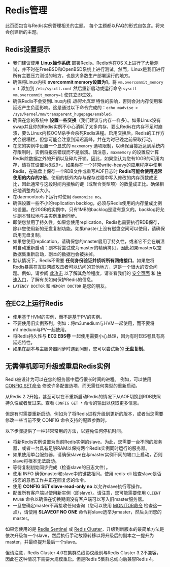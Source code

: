 Redis管理
===

此页面包含与Redis实例管理相关的主题。
每个主题都以FAQ的形式自包含。将来会创建新的主题。

Redis设置提示
-----------------

+ 我们建议使用 **Linux操作系统** 部署Redis。Redis也在OS X上进行了大量测试，并不时在FreeBSD和OpenBSD系统上进行测试。然而，Linux是我们进行所有主要压力测试的地方，也是大多数生产部署运行的地方。
+ 确保将Linux内核 **overcommit memory设置为1**。将 `vm.overcommit_memory = 1` 添加到 `/etc/sysctl.conf` 然后重新启动或运行命令 `sysctl vm.overcommit_memory=1` 使其立即生效。
+ 确保Redis不会受到Linux内核 *透明大页面* 特性的影响，否则会对内存使用和延迟产生负面影响。这是通过以下命令完成的：`echo madvise > /sys/kernel/mm/transparent_hugepage/enabled`。
+ 确保在您的系统中 **设置一些交换**（我们建议与内存一样多）。如果Linux没有swap并且你的Redis实例不小心消耗了太多内存，要么Redis在内存不足时崩溃，要么Linux内核OOM杀手会杀死Redis进程。启用交换后，Redis的工作方式会很糟糕，但您可能会注意到延迟高峰，并在为时已晚之前采取行动。
+ 在您的实例中设置一个显式的 `maxmemory` 选项限制，以确保当接近达到系统内存限制时，实例将报告错误而不是崩溃。请注意，`maxmemory` 的设置应计算Redis除数据之外的开销以及碎片开销。因此，如果您认为您有10GB的可用内存，请将其设置为8或9+。如果你在一个非常write-heavy的应用程序中使用Redis，在磁盘上保存一个RDB文件或重写AOF日志时 **Redis可能会使用通常使用的内存的2倍**。使用的额外内存与保存过程中写入修改的内存页数成正比，因此通常与这段时间内接触的键（或聚合类型项）的数量成正比。确保相应地调整内存大小。
+ 在daemontools下运行时使用 `daemonize no`。
+ 确保设置一些不小的replication backlog，必须与Redis使用的内存量成比例地设置。在20GB的实例中，只有1MB的backlog是没有意义的。backlog将允许副本轻松地与主实例重新同步。
+ 即使您禁用了持久性，如果您使用replication，Redis也需要执行RDB保存，除非您使用新的无盘复制功能。如果master上没有磁盘空间可以使用，请确保启用无盘复制。
+ 如果您使用replication，请确保您的master启用了持久性，或者它不会在崩溃时自动重新启动：副本将尝试成为master的精确拷贝，因此如果master以空数据集重新启动，副本的数据也会被抹掉。
+ 默认情况下，Redis不需要 **任何身份验证并侦听所有网络接口**。如果您将Redis暴露在互联网或攻击者可以访问的其他地方，这是一个很大的安全问题。例如，请参阅 [此攻击](http://antirez.com/news/96) 以了解其危险程度。请查看我们的 [安全页面](/topics/security.md) 和 [快速入门](/topics/quickstart.md)，了解有关如何保护Redis的信息。
+ `LATENCY DOCTOR` 和 `MEMORY DOCTOR` 是您的朋友。

在EC2上运行Redis
--------------------

+ 使用基于HVM的实例，而不是基于PV的实例。
+ 不要使用旧实例系列，例如：将m3.medium与HVM一起使用，而不要将m1.medium与PV一起使用。
+ 将Redis持久性与 **EC2 EBS卷** 一起使用需要小心处理，因为有时EBS卷具有高延迟特性。
+ 如果在副本与主服务器同步时遇到问题，您可以尝试新的 **无盘复制**。

无需停机即可升级或重启Redis实例
-------------------------------------------------------

Redis被设计为可以在您的服务器中运行很长时间的进程。
例如，可以使用 [CONFIG SET命令](/commands/config-set.md) 修改许多配置选项，而无需任何类型的重新启动。

从Redis 2.2开始，甚至可以在不重新启动Redis的情况下从AOF切换到RDB快照持久性或者反过来。查看 `CONFIG GET *` 命令的输出以获取更多信息。

但是有时需要重新启动，例如为了将Redis进程升级到更新的版本，或者当您需要修改一些当前不受 CONFIG 命令支持的配置参数时。

以下步骤提供了一种非常常用的方法，以避免任何停机时间。

* 将新Redis实例设置为当前Redis实例的slave。为此，您需要一台不同的服务器，或者一台具有足够RAM以保持两个Redis实例同时运行的服务器。
* 如果使用单台服务器，请确保slave在与master实例不同的端口上启动，否则slave将根本无法启动。
* 等待复制初始同步完成（检查slave的日志文件）。
* 使用 INFO 确保master和slave中的键数相同。使用 redis-cli 检查slave是否按您的意愿工作并正在回复您的命令。
* 使用 **CONFIG SET slave-read-only no** 以允许slave执行写操作。
* 配置所有客户端以使用新实例（即slave）。请注意，您可能需要使用 `CLIENT PAUSE` 命令以确保在切换期间没有客户端可以写入旧master服务器。
* 一旦您确定master不再接收任何查询（您可以使用 [MONITOR命令](/commands/monitor.md) 检查这一点），请使用 **SLAVEOF NO ONE** 命令将slave选举为master，然后关闭您的master。

如果您使用的是 [Redis Sentinel](/topics/sentine.md) 或 [Redis Cluster](/topics/cluster-tutorial.md)，升级到新版本的最简单方法是依次升级每一个slave，然后执行手动故障转移以将升级后的副本之一提升为master，并最终提升最后一个slave。

但请注意，Redis Cluster 4.0在集群总线协议级别与Redis Cluster 3.2不兼容，因此在这种情况下需要大规模重启。但是Redis 5集群总线向后兼容Redis 4。
